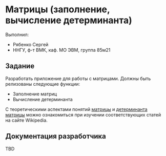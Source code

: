 # Матрицы (заполнение, вычисление детерминанта)

Выполнил:

 - Рябенко Сергей
 - ННГУ, ф-т ВМК, каф. МО ЭВМ, группа 85м21

## Задание

Разработать приложение для работы с матрицами. Должны быть релизованы следующие функции:

 - Заполнение матриц
 - Вычисление детерминанта

С теоретическими аспектами понятий [матрицы][matr] и [детерминанта матрицы][det_matr] можно ознакомиться при изучении соответствующих статей на сайте Wikipedia.

## Документация разработчика

TBD

<!-- LINKS -->

[matr]: https://ru.wikipedia.org/wiki/%CC%E0%F2%F0%E8%F6%E0_(%EC%E0%F2%E5%EC%E0%F2%E8%EA%E0)
[det_matr]: https://ru.wikipedia.org/wiki/%CE%EF%F0%E5%E4%E5%EB%E8%F2%E5%EB%FC

